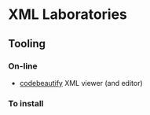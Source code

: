 # XML Laboratories

## Tooling

### On-line

* [codebeautify](http://codebeautify.org/xmlviewer/259787) XML viewer (and editor)

### To install
